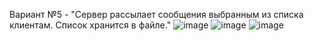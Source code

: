 Вариант №5 - "Сервер рассылает сообщения выбранным из списка клиентам. Список хранится в файле."
![image](https://github.com/user-attachments/assets/7bde6777-8852-4cb6-a846-99116ff865be)
![image](https://github.com/user-attachments/assets/e9fa948f-580e-421e-bc05-fa48c8c0e56f)
![image](https://github.com/user-attachments/assets/63999503-a65b-471d-bb0d-e4cd1900d108)

